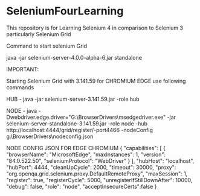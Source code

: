 # SeleniumFourLearning

This repository is for Learning Selenium 4 in comparison to Selenium 3 particularly Selenium Grid

Command to start selenium Grid

java -jar selenium-server-4.0.0-alpha-6.jar standalone

IMPORTANT: 

Starting Selenium Grid with 3.141.59 for CHROMIUM EDGE use following commands

HUB - java -jar selenium-server-3.141.59.jar -role hub

NODE - java -Dwebdriver.edge.driver="G:\BrowserDrivers\msedgedriver.exe" -jar selenium-server-standalone-3.141.59.jar -role node -hub http://localhost:4444/grid/register/-port4466 -nodeConfig g:\BrowserDrivers\nodeconfig.json

NODE CONFIG JSON FOR EDGE CHROMIUM
{
  "capabilities":
  [
    {
      "browserName": "MicrosoftEdge",
      "maxInstances": 1,
      "version": "84.0.522.50",
      "seleniumProtocol": "WebDriver"
    }
  ],
  "hubHost": "localhost",
  "hubPort": 4444,
  "cleanUpCycle": 2000,
  "timeout": 30000,
  "proxy": "org.openqa.grid.selenium.proxy.DefaultRemoteProxy",
  "maxSession": 1,
  "register": true,
  "registerCycle": 5000,
  "unregisterIfStillDownAfter": 10000,
  "debug": false,
  "role": "node",
  "acceptInsecureCerts":false
}